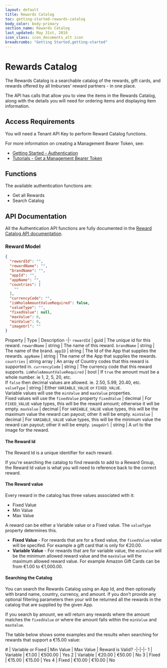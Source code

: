 ```yaml
---
layout: default
title: Rewards Catalog
toc: getting-started-rewards-catalog
body_color: body-primary
section_name: Rewards Catalog
last_updated: May 31st, 2019
icon_class: icon_documents_alt icon
breadcrumbs: "Getting Started,getting-started"
---
```

# Rewards Catalog
The Rewards Catalog is a searchable catalog of the rewards, gift cards, and rewards offered by all Imburses' reward partners - in one place.

The API has calls that allow you to view the items in the Rewards Catalog, along with the details you will need for ordering items and displaying item information.


## Access Requirements
You will need a Tenant API Key to perform Reward Catalog functions.

For more information on creating a Management Bearer Token, see:

- [Getting Started - Authentication](/pages/getting-started/authentication)
- [Tutorials - Get a Management Bearer Token](/pages/tutorials/get-management-bearer-token/)

## Functions
The available authentication functions are:

- Get all Rewards
- Search Catalog

## API Documentation
All the Authentication API functions are fully documented in the [Reward Catalog API documentation](https://api-docs.imbursepayments.com/?version=latest#7fba9a88-e916-43b1-955e-dd2efb7645d6).

### Reward Model
```json
{
  "rewardId": "",
  "rewardName": "",
  "brandName": "",
  "appId": "",
  "appName": "",
  "countries": [
    ""
  ],
  "currencyCode": "",
  "isWholeAmountValueRequired": false,
  "valueType": "",
  "fixedValue": null,
  "maxValue": 0,
  "minValue": 0,
  "imageUrl": ""
}
```

Property | Type |  Description
-|-
`rewardId` | guid | The unique id for this reward.
`rewardName` | string | The name of this reward.
`brandName` | string | The name of the brand.
`appID` | string | The Id of the App that supplies the rewards.
`appName` | string | The name of the App that supplies the rewards.
`countries` | string array | An array of Country codes that this reward is supported in.
`currencyCode` | string | The currency code that this reward supports.
`isWholeAmountValueRequired` | bool | If `true` the amount must be a whole number. ie 1, 2, 5, 20, etc.<br/>If `false` then decimal values are allowed. ie. 2.50, 5.99, 20.40, etc.
`valueType` | string | Either `VARIABLE_VALUE` or `FIXED_VALUE`.<br/>Variable values will use the `minValue` and `maxValue` properties.<br/>Fixed values will use the `fixedValue` property
`fixedValue` | decimal | For `FIXED_VALUE` value types, this will be the reward amount; otherwise it will be empty.
`maxValue` | decimal | For `VARIABLE_VALUE` value types, this will be the maximum value the reward can payout; other it will be empty.
`minValue` | decimal | For `VARIABLE_VALUE` value types, this will be the minimum value the reward can payout; other it will be empty.
`imageUrl` | string | A url to the image for the reward.

#### The Reward Id
The Reward Id is a unique identifier for each reward.

If you're searching the catalog to find rewards to add to a Reward Group, the Reward Id value is what you will need to reference back to the correct reward.

#### The Reward value
Every reward in the catalog has three values associated with it:

- Fixed Value
- Min Value
- Max Value

A reward can be either a Variable value or a Fixed value. The `valueType` property determines this.

- **Fixed Value** - For rewards that are for a fixed value, the `fixedValue` value will be specifed. For example a gift card that is only for €20.00.
- **Variable Value** - For rewards that are for variable value, the `minValue` will be the minimum allowed reward value and the `maxValue` will the maximum allowed reward value. For example Amazon Gift Cards can be from €1.00 to €1,000.00.

#### Searching the Catalog
You can search the Rewards Catalog using an App Id, and then optionally with brand name, country, currency, and amount. If you don't provide any optional filtering parameters then your will be returned all the rewards in the catalog that are supplied by the given App.

If you search by amount, we will return any rewards where the amount matches the `fixedValue` *or* where the amount falls within the `minValue` and `maxValue`.

The table below shows some examples and the results when searching for rewards that support a €15.00 value:

\# | Variable or Fixed | Min Value | Max Value | Reward is Valid?
-|-|-|-
1 | Variable | €1.00 | €500.00 | Yes
2 | Variable | €20.00 | €50.00 | No
3 | Fixed | €15.00 | €15.00 | Yes
4 | Fixed | €10.00 | €10.00 | No